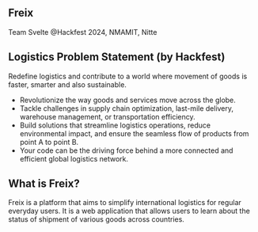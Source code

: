## Freix

Team Svelte @Hackfest 2024, NMAMIT, Nitte

## Logistics Problem Statement (by Hackfest)

Redefine logistics and contribute to a world where movement of goods is faster, smarter and also sustainable.

- Revolutionize the way goods and services move across the globe.
- Tackle challenges in supply chain optimization, last-mile delivery, warehouse management, or transportation efficiency.
- Build solutions that streamline logistics operations, reduce environmental impact, and ensure the seamless flow of products from point A to point B.
- Your code can be the driving force behind a more connected and efficient global logistics network.

## What is Freix?

Freix is a platform that aims to simplify international logistics for regular everyday users. It is a web application that allows users to learn about the status of shipment of various goods across countries.
